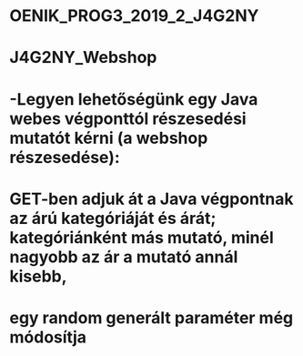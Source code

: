 # OENIK_PROG3_2019_2_J4G2NY
# J4G2NY_Webshop
#
# -Legyen lehetőségünk egy Java webes végponttól részesedési mutatót kérni (a webshop részesedése):
#  GET-ben adjuk át a Java végpontnak az árú kategóriáját és árát; kategóriánként más mutató, minél nagyobb az ár a mutató annál kisebb,
#  egy random generált paraméter még módosítja
